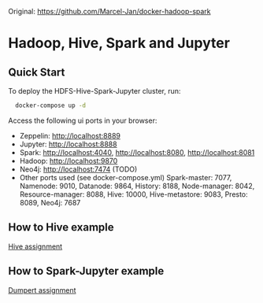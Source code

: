 Original: https://github.com/Marcel-Jan/docker-hadoop-spark




# Hadoop, Hive, Spark and Jupyter

## Quick Start

To deploy the HDFS-Hive-Spark-Jupyter cluster, run:
```bash
  docker-compose up -d
```

Access the following ui ports in your browser:

* Zeppelin: <http://localhost:8889>
* Jupyter: <http://localhost:8888>
* Spark: <http://localhost:4040>, <http://localhost:8080>, <http://localhost:8081>
* Hadoop: <http://localhost:9870>
* Neo4j: <http://localhost:7474> (TODO)
* Other ports used (see docker-compose.yml)
  Spark-master: 7077, Namenode: 9010, Datanode: 9864, History: 8188, Node-manager: 8042, Resource-manager: 8088, Hive: 10000, Hive-metastore: 9083, Presto: 8089, Neo4j: 7687


## How to Hive example
[Hive assignment](Assignment_Hive.md)

## How to Spark-Jupyter example
[Dumpert assignment](Assignment_Dumpert.md)
